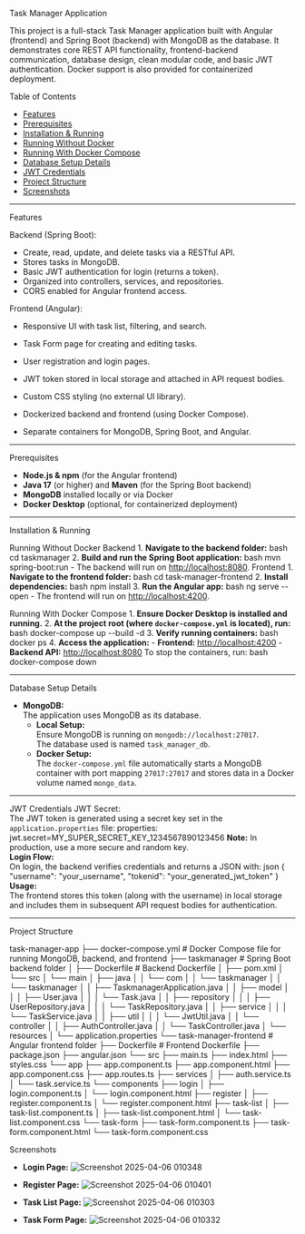 Task Manager Application

This project is a full-stack Task Manager application built with Angular (frontend) and Spring Boot (backend) with MongoDB as the database. 
It demonstrates core REST API functionality, frontend-backend communication, database design, clean modular code, and basic JWT authentication. 
Docker support is also provided for containerized deployment.

Table of Contents

- [Features](#features)
- [Prerequisites](#prerequisites)
- [Installation & Running](#installation--running)
- [Running Without Docker](#running-without-docker)
- [Running With Docker Compose](#running-with-docker-compose)
- [Database Setup Details](#database-setup-details)
- [JWT Credentials](#jwt-credentials)
- [Project Structure](#project-structure)
- [Screenshots](#screenshots)

---
Features

Backend (Spring Boot):
  - Create, read, update, and delete tasks via a RESTful API.
  - Stores tasks in MongoDB.
  - Basic JWT authentication for login (returns a token).
  - Organized into controllers, services, and repositories.
  - CORS enabled for Angular frontend access.

Frontend (Angular):
  - Responsive UI with task list, filtering, and search.
  - Task Form page for creating and editing tasks.
  - User registration and login pages.
  - JWT token stored in local storage and attached in API request bodies.
  - Custom CSS styling (no external UI library).

  - Dockerized backend and frontend (using Docker Compose).
  - Separate containers for MongoDB, Spring Boot, and Angular.

---
Prerequisites

- **Node.js & npm** (for the Angular frontend)
- **Java 17** (or higher) and **Maven** (for the Spring Boot backend)
- **MongoDB** installed locally or via Docker
- **Docker Desktop** (optional, for containerized deployment)

---
Installation & Running

Running Without Docker
    Backend
    1. **Navigate to the backend folder:**
         bash cd taskmanager
    2. **Build and run the Spring Boot application:**
       bash mvn spring-boot:run
       - The backend will run on [http://localhost:8080](http://localhost:8080).
    Frontend
    1. **Navigate to the frontend folder:**
       bash cd task-manager-frontend
    2. **Install dependencies:**
       bash npm install
    3. **Run the Angular app:**
       bash ng serve --open
       - The frontend will run on [http://localhost:4200](http://localhost:4200).

Running With Docker Compose
    1. **Ensure Docker Desktop is installed and running.**
    2. **At the project root (where `docker-compose.yml` is located), run:**
      bash
       docker-compose up --build -d
    3. **Verify running containers:**
      bash
       docker ps
    4. **Access the application:**
       - **Frontend:** [http://localhost:4200](http://localhost:4200)
       - **Backend API:** [http://localhost:8080](http://localhost:8080)
    To stop the containers, run:
    bash
    docker-compose down

---

Database Setup Details
- **MongoDB:**  
  The application uses MongoDB as its database.  
  - **Local Setup:**  
    Ensure MongoDB is running on `mongodb://localhost:27017`.  
    The database used is named `task_manager_db`.
  - **Docker Setup:**  
    The `docker-compose.yml` file automatically starts a MongoDB container with port mapping `27017:27017` and stores data in a Docker volume named `mongo_data`.

---

JWT Credentials
JWT Secret:  
  The JWT token is generated using a secret key set in the `application.properties` file:
  properties:  jwt.secret=MY_SUPER_SECRET_KEY_1234567890123456
  **Note:** In production, use a more secure and random key.  
  **Login Flow:**  
  On login, the backend verifies credentials and returns a JSON with:
  json
  {
    "username": "your_username",
    "tokenid": "your_generated_jwt_token"
  }
  **Usage:**  
  The frontend stores this token (along with the username) in local storage and includes them in subsequent API request bodies for authentication.

---
Project Structure

task-manager-app
├── docker-compose.yml          # Docker Compose file for running MongoDB, backend, and frontend
├── taskmanager                 # Spring Boot backend folder
│   ├── Dockerfile              # Backend Dockerfile
│   ├── pom.xml
│   └── src
│       └── main
│           ├── java
│           │   └── com
│           │       └── taskmanager
│           │           └── taskmanager
│           │               ├── TaskmanagerApplication.java
│           │               ├── model
│           │               │   ├── User.java
│           │               │   └── Task.java
│           │               ├── repository
│           │               │   ├── UserRepository.java
│           │               │   └── TaskRepository.java
│           │               ├── service
│           │               │   └── TaskService.java
│           │               ├── util
│           │               │   └── JwtUtil.java
│           │               └── controller
│           │                   ├── AuthController.java
│           │                   └── TaskController.java
│           └── resources
│               └── application.properties
└── task-manager-frontend      # Angular frontend folder
    ├── Dockerfile              # Frontend Dockerfile
    ├── package.json
    ├── angular.json
    └── src
        ├── main.ts
        ├── index.html
        ├── styles.css
        └── app
            ├── app.component.ts
            ├── app.component.html
            ├── app.component.css
            ├── app.routes.ts
            ├── services
            │   ├── auth.service.ts
            │   └── task.service.ts
            └── components
                ├── login
                │   ├── login.component.ts
                │   └── login.component.html
                ├── register
                │   ├── register.component.ts
                │   └── register.component.html
                ├── task-list
                │   ├── task-list.component.ts
                │   ├── task-list.component.html
                │   └── task-list.component.css
                └── task-form
                    ├── task-form.component.ts
                    ├── task-form.component.html
                    └── task-form.component.css

Screenshots 

- **Login Page:**
  ![Screenshot 2025-04-06 010348](https://github.com/user-attachments/assets/cc662173-bcc5-49cc-a300-d1ee4649e0bc)
  
- **Register Page:**
  ![Screenshot 2025-04-06 010401](https://github.com/user-attachments/assets/90cfbcee-0c75-43b4-9897-15c9eb43edb6)

- **Task List Page:**
  ![Screenshot 2025-04-06 010303](https://github.com/user-attachments/assets/fb46fd19-123f-4e7e-a149-4f7ac97487f4)

- **Task Form Page:**
  ![Screenshot 2025-04-06 010332](https://github.com/user-attachments/assets/c975b969-2d27-4684-9f0a-2de632efd80d)
